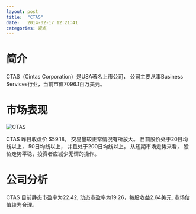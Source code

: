 ```yaml
---
layout: post
title:  "CTAS"
date:   2014-02-17 12:21:41
categories: 观点
---
```


# 简介
CTAS（Cintas Corporation）是USA著名上市公司，
公司主要从事Business Services行业，当前市值7096.1百万美元。

# 市场表现

![CTAS](http://finviz.com/chart.ashx?t=CTAS&ty=c&ta=1&p=d&s=l)

CTAS 昨日收盘价 $59.18，
交易量较正常情况有所放大。
目前股价处于20日均线以上，
50日均线以上，
并且处于200日均线以上。
从短期市场走势来看，
股价走势平稳，投资者应减少无谓的操作。

# 公司分析
CTAS 目前静态市盈率为22.42, 动态市盈率为19.26，每股收益2.64美元,
市场估值较为合理。
